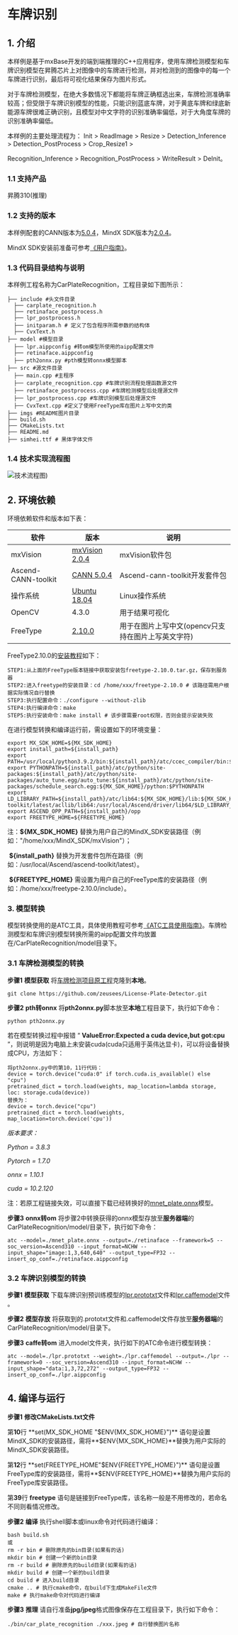 # 车牌识别

## 1. 介绍

本样例是基于mxBase开发的端到端推理的C++应用程序，使用车牌检测模型和车牌识别模型在昇腾芯片上对图像中的车牌进行检测，并对检测到的图像中的每一个车牌进行识别，最后将可视化结果保存为图片形式。

对于车牌检测模型，在绝大多数情况下都能将车牌正确框选出来，车牌检测准确率较高；但受限于车牌识别模型的性能，只能识别蓝底车牌，对于黄底车牌和绿底新能源车牌很难正确识别，且模型对中文字符的识别准确率偏低，对于大角度车牌的识别准确率偏低。

本样例的主要处理流程为： Init > ReadImage > Resize > Detection_Inference > Detection_PostProcess > Crop_Resize1 >

Recognition_Inference > Recognition_PostProcess > WriteResult > DeInit。

### 1.1 支持产品

昇腾310(推理)

### 1.2 支持的版本

本样例配套的CANN版本为[5.0.4](https://www.hiascend.com/software/cann/commercial)，MindX SDK版本为[2.0.4](https://www.hiascend.com/software/Mindx-sdk)。

MindX SDK安装前准备可参考[《用户指南》](https://gitee.com/ascend/mindxsdk-referenceapps/blob/master/docs/quickStart/1-1安装SDK开发套件.md)。

###  1.3 代码目录结构与说明

本样例工程名称为CarPlateRecognition，工程目录如下图所示：

```
├── include #头文件目录
  ├── carplate_recognition.h 
  ├── retinaface_postprocess.h 
  ├── lpr_postprocess.h 
  ├── initparam.h # 定义了包含程序所需参数的结构体
  ├── CvxText.h 
├── model #模型目录
  ├── lpr.aippconfig #转om模型所使用的aipp配置文件
  ├── retinaface.aippconfig 
  ├── pth2onnx.py #pth模型转onnx模型脚本
├── src #源文件目录
  ├── main.cpp #主程序
  ├── carplate_recognition.cpp #车牌识别流程处理函数源文件
  ├── retinaface_postprocess.cpp #车牌检测模型后处理源文件
  ├── lpr_postprocess.cpp #车牌识别模型后处理源文件
  ├── CvxText.cpp #定义了使用FreeType库在图片上写中文的类
├── imgs #README图片目录
├── build.sh
├── CMakeLists.txt
├── README.md
├── simhei.ttf # 黑体字体文件
```

### 1.4 技术实现流程图

![技术流程图](https://gitee.com/zhong-wanfu/mindxsdk-referenceapps/raw/master/contrib/CarPlateRecognition/imgs/技术流程图.jpg))

## 2. 环境依赖

环境依赖软件和版本如下表：

| 软件                | 版本                                                         | 说明                                               |
| ------------------- | ------------------------------------------------------------ | -------------------------------------------------- |
| mxVision            | [mxVision 2.0.4](https://www.hiascend.com/software/Mindx-sdk) | mxVision软件包                                     |
| Ascend-CANN-toolkit | [CANN 5.0.4](https://www.hiascend.com/software/cann/commercial) | Ascend-cann-toolkit开发套件包                      |
| 操作系统            | [Ubuntu 18.04](https://ubuntu.com/)                          | Linux操作系统                                      |
| OpenCV              | 4.3.0                                                        | 用于结果可视化                                     |
| FreeType            | [2.10.0](https://download.savannah.gnu.org/releases/freetype/) | 用于在图片上写中文(opencv只支持在图片上写英文字符) |

FreeType2.10.0的[安装教程](https://blog.csdn.net/u014337397/article/details/81115439)如下：

```
STEP1:从上面的FreeType版本链接中获取安装包freetype-2.10.0.tar.gz，保存到服务器
STEP2:进入freetype的安装目录：cd /home/xxx/freetype-2.10.0 # 该路径需用户根据实际情况自行替换
STEP3:执行配置命令：./configure --without-zlib
STEP4:执行编译命令：make
STEP5:执行安装命令：make install # 该步骤需要root权限，否则会提示安装失败
```

在进行模型转换和编译运行前，需设置如下的环境变量：

```shell
export MX_SDK_HOME=${MX_SDK_HOME}
export install_path=${install_path}
export PATH=/usr/local/python3.9.2/bin:${install_path}/atc/ccec_compiler/bin:${install_path}/atc/bin:$PATH:.
export PYTHONPATH=${install_path}/atc/python/site-packages:${install_path}/atc/python/site-packages/auto_tune.egg/auto_tune:${install_path}/atc/python/site-packages/schedule_search.egg:${MX_SDK_HOME}/python:$PYTHONPATH
export LD_LIBRARY_PATH=${install_path}/atc/lib64:${MX_SDK_HOME}/lib:${MX_SDK_HOME}/opensource/lib:${MX_SDK_HOME}/opensource/lib64:/usr/local/Ascend/ascend-toolkit/latest/acllib/lib64:/usr/local/Ascend/driver/lib64/$LD_LIBRARY_PATH
export ASCEND_OPP_PATH=${install_path}/opp
export FREETYPE_HOME=${FREETYPE_HOME}
```

注：**${MX_SDK_HOME}** 替换为用户自己的MindX_SDK安装路径（例如："/home/xxx/MindX_SDK/mxVision"）；

​       **${install_path}** 替换为开发套件包所在路径（例如：/usr/local/Ascend/ascend-toolkit/latest）。

​       **${FREETYPE_HOME}** 需设置为用户自己的FreeType库的安装路径（例如：/home/xxx/freetype-2.10.0/include）。

### 3. 模型转换

模型转换使用的是ATC工具，具体使用教程可参考[《ATC工具使用指南》](https://gitee.com/ascend/docs-openmind/blob/master/guide/mindx/sdk/tutorials/%E5%8F%82%E8%80%83%E8%B5%84%E6%96%99.md)。车牌检测模型和车牌识别模型转换所需的aipp配置文件均放置在/CarPlateRecognition/model目录下。

### 3.1 车牌检测模型的转换

**步骤1** **模型获取** 将[车牌检测项目原工程](https://github.com/zeusees/License-Plate-Detector.git)克隆到**本地**。

```shell
git clone https://github.com/zeusees/License-Plate-Detector.git
```

**步骤2** **pth转onnx** 将**pth2onnx.py**脚本放至**本地**工程目录下，执行如下命令：

```
python pth2onnx.py
```

若在模型转换过程中报错 “ **ValueError:Expected a cuda device,but got:cpu** ”，则说明是因为电脑上未安装cuda(cuda只适用于英伟达显卡)，可以将设备替换成CPU，方法如下：

```
将pth2onnx.py中的第10，11行代码：
device = torch.device("cuda:0" if torch.cuda.is_available() else "cpu")
pretrained_dict = torch.load(weights, map_location=lambda storage, loc: storage.cuda(device))
替换为：
device = torch.device("cpu")
pretrained_dict = torch.load(weights, map_location=torch.device('cpu'))
```

*版本要求：*

*Python = 3.8.3*

*Pytorch = 1.7.0*

*onnx = 1.10.1*

*cuda = 10.2.120*

注：若原工程链接失效，可以直接下载已经转换好的[mnet_plate.onnx](https://mindx.sdk.obs.cn-north-4.myhuaweicloud.com/mindxsdk-referenceapps%20/contrib/CarPlateRecognition/model.zip)模型。

**步骤3** **onnx转om** 将步骤2中转换获得的onnx模型存放至**服务器端**的CarPlateRecognition/model/目录下，执行如下命令：

```shell
atc --model=./mnet_plate.onnx --output=./retinaface --framework=5 --soc_version=Ascend310 --input_format=NCHW --input_shape="image:1,3,640,640" --output_type=FP32 --insert_op_conf=./retinaface.aippconfig
```

### 3.2 车牌识别模型的转换

**步骤1** **模型获取** 下载车牌识别预训练模型的[lpr.prototxt](https://mindx.sdk.obs.cn-north-4.myhuaweicloud.com/mindxsdk-referenceapps%20/contrib/CarPlateRecognition/model.zip)文件和[lpr.caffemodel](https://mindx.sdk.obs.cn-north-4.myhuaweicloud.com/mindxsdk-referenceapps%20/contrib/CarPlateRecognition/model.zip)文件 。

**步骤2** **模型存放** 将获取到的.prototxt文件和.caffemodel文件存放至**服务器端**的CarPlateRecognition/model/目录下。

**步骤3** **caffe转om** 进入model文件夹，执行如下的ATC命令进行模型转换：

```shell
atc --model=./lpr.prototxt --weight=./lpr.caffemodel --output=./lpr --framework=0 --soc_version=Ascend310 --input_format=NCHW --input_shape="data:1,3,72,272" --output_type=FP32 --insert_op_conf=./lpr.aippconfig 
```

## 4. 编译与运行

**步骤1** **修改CMakeLists.txt文件** 

第**10**行 **set(MX_SDK_HOME "$ENV{MX_SDK_HOME}")** 语句是设置MindX_SDK的安装路径，需将**$ENV{MX_SDK_HOME}**替换为用户实际的MindX_SDK安装路径。

第**12**行 **set(FREETYPE_HOME"$ENV{FREETYPE_HOME}")** 语句是设置FreeType库的安装路径，需将**$ENV{FREETYPE_HOME}**替换为用户实际的FreeType库安装路径。

第**39**行 **freetype** 语句是链接到FreeType库，该名称一般是不用修改的，若命名不同则看情况修改。

**步骤2** **编译**  执行shell脚本或linux命令对代码进行编译：

```shell
bash build.sh
或
rm -r bin # 删除原先的bin目录(如果有的话)
mkdir bin # 创建一个新的bin目录
rm -r build # 删除原先的build目录(如果有的话)
mkdir build # 创建一个新的build目录
cd build # 进入build目录
cmake .. # 执行cmake命令，在build下生成MakeFile文件
make # 执行make命令对代码进行编译
```

**步骤3** **推理** 请自行准备**jpg/jpeg**格式图像保存在工程目录下，执行如下命令：

```shell
./bin/car_plate_recognition ./xxx.jpeg # 自行替换图片名称
```

















